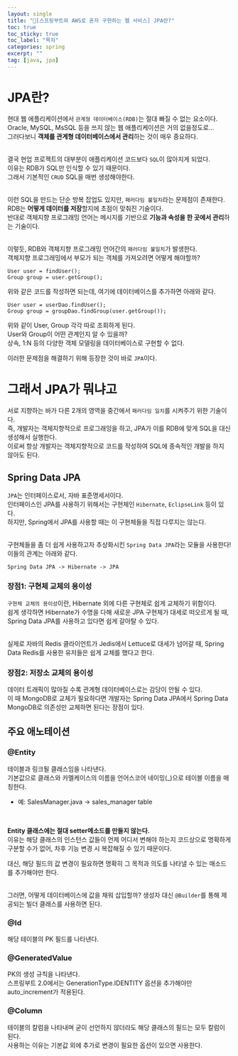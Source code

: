 ```yaml
---
layout: single
title: "📘[스프링부트와 AWS로 혼자 구현하는 웹 서비스] JPA란?"
toc: true
toc_sticky: true
toc_label: "목차"
categories: spring
excerpt: ""
tag: [java, jpa]
---
```


# JPA란?
현대 웹 에플리케이션에서 `관계형 데이터베이스(RDB)`는 절대 빠질 수 없는 요소이다.  
Oracle, MySQL, MsSQL 등을 쓰지 않는 웹 애플리케이션은 거의 없을정도로...  
그러다보니 **객체를 관계형 데이터베이스에서 관리**하는 것이 매우 중요하다.  
<br>

결국 현업 프로젝트의 대부분이 애플리케이션 코드보다 `SQL`이 많아지게 되었다.  
이유는 RDB가 SQL만 인식할 수 있기 때문이다.  
그래서 기본적인 `CRUD` SQL을 매번 생성해야한다.  
<br>

이런 SQL을 만드는 단순 방복 잡업도 있지만, `패러다임 불일치`라는 문제점이 존재한다.  
RDB는 **어떻게 데이터를 저장**할지에 초점이 맞춰진 기술이다.  
반대로 객체지향 프로그래밍 언어는 메시지를 기반으로 **기능과 속성을 한 곳에서 관리**하는 기술이다.  
<br>

이렇듯, RDB와 객체지향 프로그래밍 언어간의 `패러다임 불일치`가 발생한다.  
객체지향 프로그래밍에서 부모가 되는 객체를 가져오려면 어떻게 해야할까?  
```
User user = findUser();
Group group = user.getGroup();
```  

위와 같은 코드를 작성하면 되는데, 여기에 데이터베이스를 추가하면 아래와 같다.  
```
User user = userDao.findUser();
Group group = groupDao.findGroup(user.getGroup());
```  
위와 같이 User, Group 각각 따로 조회하게 된다.  
User와 Group이 어떤 관계인지 알 수 있을까?  
상속, 1:N 등의 다양한 객체 모델링을 데이터베이스로 구현할 수 없다.  

이러한 문제점을 해결하기 위해 등장한 것이 바로 `JPA`이다.  

# 그래서 JPA가 뭐냐고
서로 지향하는 바가 다른 2개의 영역을 중간에서 `패러다임 일치`를 시켜주기 위한 기술이다.  
즉, 개발자는 객체지향적으로 프로그래밍을 하고, JPA가 이를 RDB에 맞게 SQL을 대신 생성해서 실행한다.  
이로써 항상 개발자는 객체지향적으로 코드를 작성하여 SQL에 종속적인 개발을 하지 않아도 된다.  

## Spring Data JPA
`JPA`는 인터페이스로서, 자바 표준명세서이다.  
인터페이스인 JPA를 사용하기 위해서는 구현체인 `Hibernate`, `EclipseLink` 등이 있다.  
하지만, Spring에서 JPA를 사용할 때는 이 구현체들을 직접 다루지는 않는다.  
<br>

구현체들을 좀 더 쉽게 사용하고자 추상화시킨 `Spring Data JPA`라는 모듈을 사용한다!  
이들의 관계는 아래와 같다.  
```
Spring Data JPA -> Hibernate -> JPA
```  

### 장점1: 구현체 교체의 용이성
`구현체 교체의 용이성`이란, Hibernate 외에 다른 구현체로 쉽게 교체하기 위함이다.  
쉽게 생각하면 Hibernate가 수명을 다해 새로운 JPA 구현체가 대세로 떠오르게 될 때, Spring Data JPA를 사용하고 있다면 쉽게 갈아탈 수 있다.  
<br>

실제로 자바의 Redis 클라이언트가 Jedis에서 Lettuce로 대세가 넘어갈 때, Spring Data Redis를 사용한 유저들은 쉽게 교체를 했다고 한다.  

### 장점2: 저장소 교체의 용이성
데이터 트래픽이 많아질 수록 관계형 데이터베이스로는 감당이 안될 수 있다.  
이 때 MongoDB로 교체가 필요하다면 개발자는 Spring Data JPA에서 Spring Data MongoDB로 의존성만 교체하면 된다는 장점이 있다.  

## 주요 애노테이션

### @Entity
테이블과 링크될 클래스임을 나타낸다.  
기본값으로 클래스와 카멜케이스의 이름을 언어스코어 네이밍(_)으로 테이블 이름을 매칭한다.  
- 예: SalesManager.java -> sales_manager table 
<br>

**Entity 클래스에는 절대 setter메소드를 만들지 않는다.**  
이유는 해당 클래스의 인스턴스 값들이 언제 어디서 변해야 하는지 코드상으로 명확하게 구분할 수가 없어, 차후 기능 변경 시 복잡해질 수 있기 때문이다.  

대신, 해당 필드의 값 변경이 필요하면 명확히 그 목적과 의도를 나타낼 수 있는 매소드를 추가해야만 한다.  
<br>

그러면, 어떻게 데이터베이스에 값을 채워 삽입할까?
생성자 대신 `@Builder`를 통해 제공되는 빌더 클래스를 사용하면 된다.  

### @Id
해당 테이블의 PK 필드를 나타낸다.  

### @GeneratedValue
PK의 생성 규칙을 나타낸다.  
스프링부트 2.0에서는 GenerationType.IDENTITY 옵션을 추가해야만 auto_increment가 적용된다.  

### @Column
테이블의 칼럼을 나타내며 굳이 선언하지 않더라도 해당 클래스의 필드는 모두 칼럼이 된다.  
사용하는 이유는 기본값 외에 추가로 변경이 필요한 옵션이 있으면 사용한다.  